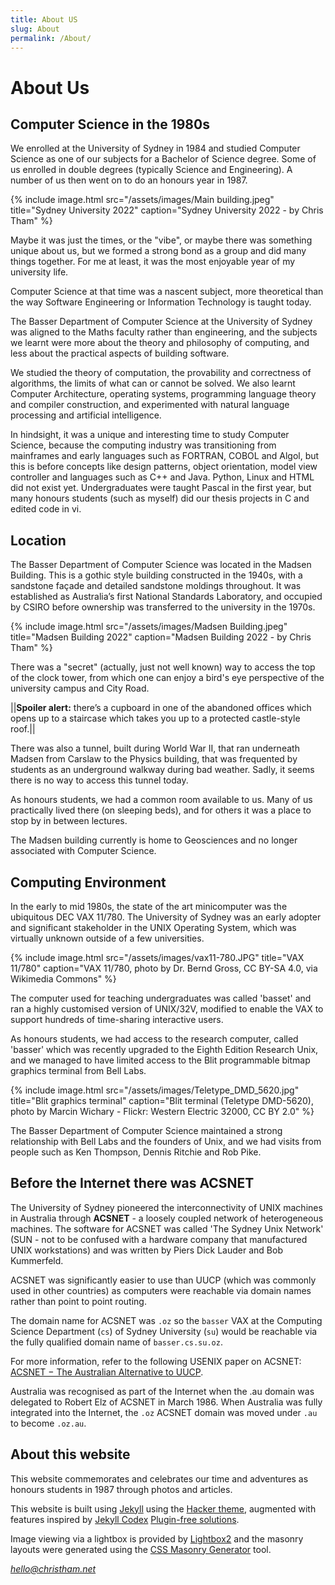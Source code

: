 ```yaml
---
title: About US
slug: About
permalink: /About/
---
```

# About Us

## Computer Science in the 1980s

We enrolled at the University of Sydney in 1984 and studied Computer Science as
one of our subjects for a Bachelor of Science degree. Some of us enrolled in
double degrees (typically Science and Engineering). A number of us then
went on to do an honours year in 1987.

{% include image.html src="/assets/images/Main building.jpeg" title="Sydney University 2022" caption="Sydney University 2022 - by Chris Tham" %}

Maybe it was just the times, or the "vibe", or maybe there was something unique
about us, but we formed a strong bond as a group and did many things together.
For me at least, it was the most
enjoyable year of my university life.

Computer Science at that time was a nascent subject, more theoretical than the
way Software Engineering or Information Technology is taught today.

The Basser Department of Computer Science at the University of Sydney was
aligned to the Maths faculty rather than engineering, and the subjects we
learnt were more about the theory and philosophy of computing, and less about
the practical aspects of building software.

We studied the theory of computation, the provability and correctness of
algorithms, the
limits of what can or cannot be solved. We also learnt Computer Architecture,
operating systems, programming language theory and compiler construction,
and experimented with natural language processing and artificial
intelligence.

In hindsight, it was a unique and interesting time to study Computer Science,
because the computing industry was transitioning from mainframes and early
languages such as FORTRAN, COBOL and Algol, but this is before
concepts like design patterns, object orientation, model view controller and
languages such as C++ and Java. Python, Linux and HTML did not exist
yet. Undergraduates were taught Pascal in the first year, but many honours
students (such as myself) did our thesis projects in C and edited code in vi.

## Location

The Basser Department of Computer Science was located in the Madsen Building.
This is a gothic style building constructed in the 1940s, with a sandstone
façade and detailed sandstone moldings throughout. It was established as
Australia’s first National Standards Laboratory, and occupied by CSIRO before
ownership was transferred to the university in the 1970s.

{% include image.html src="/assets/images/Madsen Building.jpeg" title="Madsen Building 2022" caption="Madsen Building 2022 - by Chris Tham" %}


There was a "secret" (actually, just not well known) way to access the top
of the clock tower, from which one can enjoy a bird's eye perspective of
the university campus and City Road.

||__Spoiler alert:__ there’s a cupboard in one
of the abandoned offices which opens up to a staircase which takes you up to a
protected castle-style roof.||

There was also a tunnel, built during World War II, that ran underneath Madsen
from Carslaw to the Physics building, that was frequented by students as an
underground walkway during bad weather. Sadly, it seems there is no way to
access this tunnel today.

As honours students, we had a common room available to us. Many of us
practically lived there (on sleeping beds), and for others it was a place to
stop by in between lectures.

The Madsen building currently is home to Geosciences and no longer associated
with Computer Science.

## Computing Environment

In the early to mid 1980s, the state of the art minicomputer was the ubiquitous
DEC VAX 11/780. The University of Sydney was an early adopter and significant
stakeholder in the UNIX Operating System, which was virtually unknown outside
of a few universities.

{% include image.html src="/assets/images/vax11-780.JPG" title="VAX 11/780" caption="VAX 11/780, photo by Dr. Bernd Gross, CC BY-SA 4.0, via Wikimedia Commons" %}

The computer used for teaching undergraduates was called 'basset' and ran
a highly customised version of UNIX/32V, modified to enable the VAX to
support hundreds of time-sharing interactive users.

As honours students, we had access to the research computer, called 'basser'
which was recently upgraded to the Eighth Edition Research Unix, and we
managed to have limited access to the Blit programmable bitmap graphics
terminal from Bell Labs.

{% include image.html src="/assets/images/Teletype_DMD_5620.jpg" title="Blit graphics terminal" caption="Blit terminal (Teletype DMD-5620), photo by Marcin Wichary - Flickr: Western Electric 32000, CC BY 2.0" %}

The Basser Department of Computer Science maintained a strong relationship with 
Bell Labs and the founders of Unix, and we had visits from people such as Ken
Thompson, Dennis Ritchie and Rob Pike.

## Before the Internet there was ACSNET

The University of Sydney pioneered the interconnectivity of UNIX machines in Australia
through **ACSNET** - a loosely coupled network of heterogeneous machines. The
software for ACSNET was called 'The Sydney Unix Network' (SUN - not to be
confused with a hardware company that manufactured UNIX workstations) and
was written by Piers Dick Lauder and Bob Kummerfeld.

ACSNET was significantly easier to use than UUCP (which was commonly used in
other countries) as computers were reachable via domain names rather than
point to point routing.

The domain name for ACSNET was `.oz` so the `basser` VAX at the
Computing Science Department (`cs`) of Sydney University
(`su`) would be reachable via the fully qualified domain name of
`basser.cs.su.oz`.

For more information, refer to the following USENIX paper on ACSNET:
[ACSNET − The Australian Alternative to UUCP](http://ftp.fibranet.cat/UnixArchive/Applications/ACSnet/usenix_paper.pdf).

Australia was recognised as part of the Internet when the .au domain
was delegated to Robert Elz of ACSNET in March 1986. When Australia was fully
integrated into the Internet, the `.oz` ACSNET domain was moved under `.au` to
become `.oz.au`.

## About this website

This website commemorates and celebrates our time and adventures as honours
students in 1987 through photos and articles.

This website is built using
[Jekyll](https://jekyllrb.com/)
using the
[Hacker theme](https://pages-themes.github.io/hacker/),
augmented with features inspired by
[Jekyll Codex](https://jekyllcodex.org)
[Plugin-free solutions](https://jekyllcodex.org/without-plugins/).

Image viewing via a lightbox is provided by
[Lightbox2](https://lokeshdhakar.com/projects/lightbox2/)
and the masonry layouts were generated using the
[CSS Masonry Generator](https://w3bits.com/tools/masonry-generator/)
tool.

*hello@christham.net*
